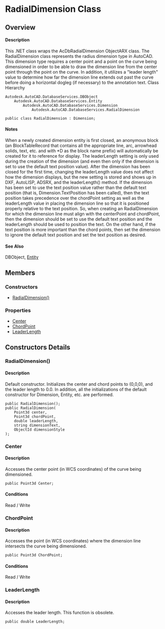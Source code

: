 # RadialDimension Class

## Overview

#### Description
This .NET class wraps the AcDbRadialDimension ObjectARX class. 
The RadialDimension class represents the radius dimension type in AutoCAD. 
This dimension type requires a center point and a point on the curve being dimensioned in order to be able to draw the dimension line from the center point through the point on the curve. In addition, it utilizes a "leader length" value to determine how far the dimension line extends out past the curve before doing a horizontal dogleg (if necessary) to the annotation text.
Class Hierarchy
```text
Autodesk.AutoCAD.DatabaseServices.DBObject
    Autodesk.AutoCAD.DatabaseServices.Entity
        Autodesk.AutoCAD.DatabaseServices.Dimension
            Autodesk.AutoCAD.DatabaseServices.RadialDimension
```

```text
public class RadialDimension : Dimension;
```

#### Notes
When a newly created dimension entity is first closed, an anonymous block (an BlockTableRecord that contains all the appropriate line, arc, arrowhead solids, text, etc. and with *D as the block name prefix) will automatically be created for it to reference for display. 
The leaderLength setting is only used during the creation of the dimension (and even then only if the dimension is set to use the default text position value). After the dimension has been closed for the first time, changing the leaderLength value does not affect how the dimension displays, but the new setting is stored and shows up in DXF, AutoLISP, ADSRX, and the leaderLength() method. 
If the dimension has been set to use the text position value rather than the default text position (that is, Dimension.TextPosition has been called), then the text position takes precedence over the chordPoint setting as well as the leaderLength value in placing the dimension line so that it is positioned properly relative to the text position. 
So, when creating an RadialDimension for which the dimension line must align with the centerPoint and chordPoint, then the dimension should be set to use the default text position and the leaderLength should be used to position the text. 
On the other hand, if the text position is more important than the chord points, then set the dimension to ignore the default text position and set the text position as desired.
#### See Also
DBObject, [Entity](Autodesk_AutoCAD_DatabaseServices_Entity.md "Entity Class")

## Members

### Constructors

- [RadialDimension()](#radialdimension())

### Properties

- [Center](#center)
- [ChordPoint](#chordpoint)
- [LeaderLength](#leaderlength)


## Constructors Details

### RadialDimension()

#### Description
Default constructor. Initializes the center and chord points to (0,0,0), and the leader length to 0.0. In addition, all the initializations of the default constructor for Dimension, Entity, etc. are performed.
```text
public RadialDimension();
public RadialDimension(
    Point3d center, 
    Point3d chordPoint, 
    double leaderLength, 
    string dimensionText, 
    ObjectId dimensionStyle
);
```

### Center

#### Description
Accesses the center point (in WCS coordinates) of the curve being dimensioned.
```text
public Point3d Center;
```

#### Conditions
Read / Write
### ChordPoint

#### Description
Accesses the point (in WCS coordinates) where the dimension line intersects the curve being dimensioned.
```text
public Point3d ChordPoint;
```

#### Conditions
Read / Write
### LeaderLength

#### Description
Accesses the leader length. 
This function is obsolete.
```text
public double LeaderLength;
```
